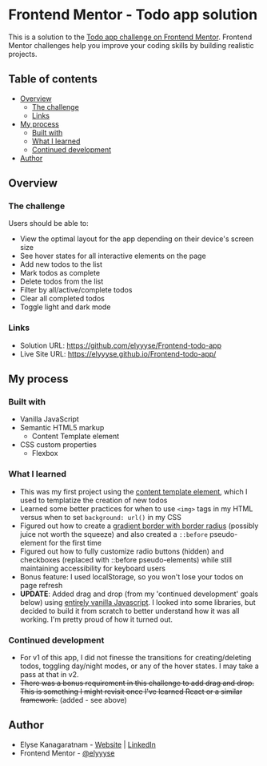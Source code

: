 # Frontend Mentor - Todo app solution

This is a solution to the [Todo app challenge on Frontend Mentor](https://www.frontendmentor.io/challenges/todo-app-Su1_KokOW). Frontend Mentor challenges help you improve your coding skills by building realistic projects.

## Table of contents

- [Overview](#overview)
  - [The challenge](#the-challenge)
  - [Links](#links)
- [My process](#my-process)
  - [Built with](#built-with)
  - [What I learned](#what-i-learned)
  - [Continued development](#continued-development)
- [Author](#author)

## Overview

### The challenge

Users should be able to:

- View the optimal layout for the app depending on their device's screen size
- See hover states for all interactive elements on the page
- Add new todos to the list
- Mark todos as complete
- Delete todos from the list
- Filter by all/active/complete todos
- Clear all completed todos
- Toggle light and dark mode

### Links

- Solution URL: https://github.com/elyyyse/Frontend-todo-app
- Live Site URL: https://elyyyse.github.io/Frontend-todo-app/

## My process

### Built with

- Vanilla JavaScript
- Semantic HTML5 markup
  - Content Template element
- CSS custom properties
  - Flexbox

### What I learned

- This was my first project using the [content template element](https://developer.mozilla.org/en-US/docs/Web/HTML/Element/template), which I used to templatize the creation of new todos
- Learned some better practices for when to use `<img>` tags in my HTML versus when to set `background: url()` in my CSS
- Figured out how to create a [gradient border with border radius](https://codyhouse.co/nuggets/css-gradient-borders) (possibly juice not worth the squeeze) and also created a `::before` pseudo-element for the first time
- Figured out how to fully customize radio buttons (hidden) and checkboxes (replaced with ::before pseudo-elements) while still maintaining accessibility for keyboard users
- Bonus feature: I used localStorage, so you won't lose your todos on page refresh
- **UPDATE**: Added drag and drop (from my 'continued development' goals below) using [entirely vanilla Javascript](https://developer.mozilla.org/en-US/docs/Web/API/HTML_Drag_and_Drop_API). I looked into some libraries, but decided to build it from scratch to better understand how it was all working. I'm pretty proud of how it turned out.

### Continued development

- For v1 of this app, I did not finesse the transitions for creating/deleting todos, toggling day/night modes, or any of the hover states. I may take a pass at that in v2.
- ~~There was a bonus requirement in this challenge to add drag and drop. This is something I might revisit once I've learned React or a similar framework.~~ (added - see above)

## Author

- Elyse Kanagaratnam - [Website](https://www.elysekan.com) | [LinkedIn](https://www.linkedin.com/in/elysekanagaratnam)
- Frontend Mentor - [@elyyyse](https://www.frontendmentor.io/profile/elyyyse)
